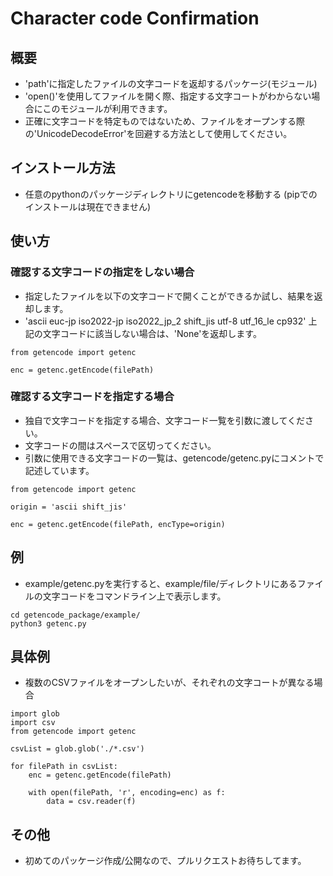 # Character code Confirmation

## 概要
- 'path'に指定したファイルの文字コードを返却するパッケージ(モジュール)
- 'open()'を使用してファイルを開く際、指定する文字コートがわからない場合にこのモジュールが利用できます。
- 正確に文字コードを特定ものではないため、ファイルをオープンする際の'UnicodeDecodeError'を回避する方法として使用してください。

## インストール方法
- 任意のpythonのパッケージディレクトリにgetencodeを移動する
(pipでのインストールは現在できません)

## 使い方
### 確認する文字コードの指定をしない場合
- 指定したファイルを以下の文字コードで開くことができるか試し、結果を返却します。
- 'ascii euc-jp iso2022-jp iso2022_jp_2 shift_jis utf-8 utf_16_le cp932'
上記の文字コードに該当しない場合は、'None'を返却します。
```
from getencode import getenc

enc = getenc.getEncode(filePath)
```

### 確認する文字コードを指定する場合
- 独自で文字コードを指定する場合、文字コード一覧を引数に渡してください。
- 文字コードの間はスペースで区切ってください。
- 引数に使用できる文字コードの一覧は、getencode/getenc.pyにコメントで記述しています。
```
from getencode import getenc

origin = 'ascii shift_jis'

enc = getenc.getEncode(filePath, encType=origin)
```

## 例
- example/getenc.pyを実行すると、example/file/ディレクトリにあるファイルの文字コードをコマンドライン上で表示します。
```
cd getencode_package/example/
python3 getenc.py
```

## 具体例
- 複数のCSVファイルをオープンしたいが、それぞれの文字コートが異なる場合
```
import glob
import csv
from getencode import getenc

csvList = glob.glob('./*.csv')

for filePath in csvList:
    enc = getenc.getEncode(filePath)
        
    with open(filePath, 'r', encoding=enc) as f:
        data = csv.reader(f)
```

## その他
- 初めてのパッケージ作成/公開なので、プルリクエストお待ちしてます。
